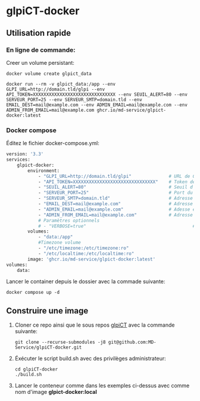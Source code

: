 # glpiCT-docker

## Utilisation rapide

### En ligne de commande:

Creer un volume persistant:

    docker volume create glpict_data

    docker run --rm -v glpict_data:/app --env GLPI_URL=http://domain.tld/glpi --env API_TOKEN=XXXXXXXXXXXXXXXXXXXXXXXXXXXXXXX --env SEUIL_ALERT=80 --env SERVEUR_PORT=25 --env SERVEUR_SMTP=domain.tld --env EMAIL_DEST=mail@example.com --env ADMIN_EMAIL=mail@example.com --env ADMIN_FROM_EMAIL=mail@example.com ghcr.io/md-service/glpict-docker:latest

### Docker compose

Éditez le fichier docker-compose.yml:

```bash
version: '3.3'
services:
    glpict-docker:
        environment:
            - "GLPI_URL=http://domain.tld/glpi"              # URL de GLPI
            - "API_TOKEN=XXXXXXXXXXXXXXXXXXXXXXXXXXXXXXX"    # Token de l'API
            - "SEUIL_ALERT=80"                               # Seuil d'alerte en % avant de déclancher l'email
            - "SERVEUR_PORT=25"                              # Port du serveur email
            - "SERVEUR_SMTP=domain.tld"                      # Adresse du serveur email
            - "EMAIL_DEST=mail@example.com"                  # Adresse email de destination
            - "ADMIN_EMAIL=mail@example.com"                 # Adesse email de l'administrateur pour le debug
            - "ADMIN_FROM_EMAIL=mail@example.com"            # Adresse email de l'administrateur qui envoit l'alerte lors d'erreurs
            # Paramètres optionnels
            # - "VERBOSE=true"                                        # Ative le mode verbose
        volumes:
            - "data:/app"
            #Timezone volume
            - "/etc/timezone:/etc/timezone:ro"
            - "/etc/localtime:/etc/localtime:ro"
        image: 'ghcr.io/md-service/glpict-docker:latest'
volumes:
    data:

```

Lancer le container depuis le dossier avec la commade suivante:

    docker compose up -d

## Construire une image

1. Cloner ce repo ainsi que le sous repos [glpiCT](https://github.com/MD-Service/glpiCT) avec la commande suivante:


       git clone --recurse-submodules -j8 git@github.com:MD-Service/glpiCT-docker.git 

3. Éxécuter le script build.sh avec des privilèges administrateur:

       cd glpiCT-docker
       ./build.sh

5. Lancer le conteneur comme dans les exemples ci-dessus avec comme nom d'image **glpict-docker:local**
